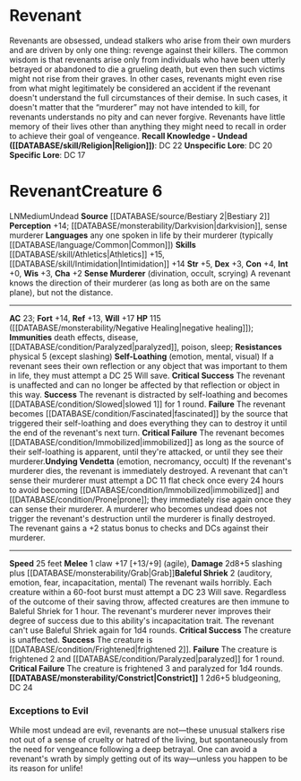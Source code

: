 ﻿---
ac: '23'
alignment: LN
all_resistance: null
burrow_speed: null
charisma: '+2'
climb_speed: null
constitution: '+4'
creature_ability:
- Baleful Shriek
- Constrict
- Self-Loathing
- Sense Murderer
- Undying Vendetta
creature_family: '[[DATABASE/monsterfamily/Revenant|Revenant]]'
dexterity: '+3'
element: null
fly_speed: null
fortitude: '+14'
hardness: null
hp: 115 ( negative healing )
id: '787'
immunity:
- '[[DATABASE/trait/Death|death]] effects'
- '[[DATABASE/trait/Disease|disease]]'
- '[[DATABASE/condition/Paralyzed|paralyzed]]'
- '[[DATABASE/trait/Poison|poison]]'
- '[[DATABASE/trait/Sleep|sleep]]'
intelligence: '+0'
land_speed: '25'
language:
- any one spoken in life by their murderer (typically [[DATABASE/language/Common|Common]]
  )
level: '6'
max_speed: '25'
name: Revenant
perception: '+14'
rarity: Common
reflex: '+13'
resistance:
- physical 5 (except slashing)
rus_type_level: null
school: null
sense:
- '[[DATABASE/monsterability/Darkvision|darkvision]]'
- sense murderer
size: Medium
skill:
- '[[DATABASE/skill/Athletics|Athletics]] +15'
- '[[DATABASE/skill/Intimidation|Intimidation]] +14'
source: '[[DATABASE/source/Bestiary 2|Bestiary 2]]'
speed:
- 25 feet
spell: null
strength: '+5'
strength_req: '5'
strongest_save:
- Will
swim_speed: null
trait:
- '[[DATABASE/trait/Undead|Undead]]'
type: Creature
vision: Darkvision
weakest_save:
- Reflex
weakness: null
will: '+17'
wisdom: '+3'

---
# Revenant

Revenants are obsessed, undead stalkers who arise from their own murders and are driven by only one thing: revenge against their killers. The common wisdom is that revenants arise only from individuals who have been utterly betrayed or abandoned to die a grueling death, but even then such victims might not rise from their graves. In other cases, revenants might even rise from what might legitimately be considered an accident if the revenant doesn't understand the full circumstances of their demise. In such cases, it doesn't matter that the “murderer” may not have intended to kill, for revenants understands no pity and can never forgive. Revenants have little memory of their lives other than anything they might need to recall in order to achieve their goal of vengeance.
**Recall Knowledge - Undead ([[DATABASE/skill/Religion|Religion]])**: DC 22
**Unspecific Lore**: DC 20
**Specific Lore**: DC 17

# Revenant<span class="item-type">Creature 6</span>

<span class="trait-alignment item-trait">LN</span><span class="trait-size item-trait">Medium</span><span class="item-trait">Undead</span>
**Source** [[DATABASE/source/Bestiary 2|Bestiary 2]] 
**Perception** +14; [[DATABASE/monsterability/Darkvision|darkvision]], sense murderer
**Languages** any one spoken in life by their murderer (typically [[DATABASE/language/Common|Common]])
**Skills** [[DATABASE/skill/Athletics|Athletics]] +15, [[DATABASE/skill/Intimidation|Intimidation]] +14
**Str** +5, **Dex** +3, **Con** +4, **Int** +0, **Wis** +3, **Cha** +2
**Sense Murderer** (divination, occult, scrying) A revenant knows the direction of their murderer (as long as both are on the same plane), but not the distance.

---
**AC** 23; **Fort** +14, **Ref** +13, **Will** +17
**HP** 115 ([[DATABASE/monsterability/Negative Healing|negative healing]]); **Immunities** death effects, disease, [[DATABASE/condition/Paralyzed|paralyzed]], poison, sleep; **Resistances** physical 5 (except slashing)
<span class="in-box-ability">**Self-Loathing** (emotion, mental, visual) If a revenant sees their own reflection or any object that was important to them in life, they must attempt a DC 25 Will save. </span><span class="in-box-ability">**Critical Success** The revenant is unaffected and can no longer be affected by that reflection or object in this way. </span><span class="in-box-ability">**Success** The revenant is distracted by self-loathing and becomes [[DATABASE/condition/Slowed|slowed 1]] for 1 round. </span><span class="in-box-ability">**Failure** The revenant becomes [[DATABASE/condition/Fascinated|fascinated]] by the source that triggered their self-loathing and does everything they can to destroy it until the end of the revenant's next turn. </span><span class="in-box-ability">**Critical Failure** The revenant becomes [[DATABASE/condition/Immobilized|immobilized]] as long as the source of their self-loathing is apparent, until they're attacked, or until they see their murderer.</span><span class="in-box-ability">**Undying Vendetta** (emotion, necromancy, occult) If the revenant's murderer dies, the revenant is immediately destroyed. A revenant that can't sense their murderer must attempt a DC 11 flat check once every 24 hours to avoid becoming [[DATABASE/condition/Immobilized|immobilized]] and [[DATABASE/condition/Prone|prone]]; they immediately rise again once they can sense their murderer. A murderer who becomes undead does not trigger the revenant's destruction until the murderer is finally destroyed. The revenant gains a +2 status bonus to checks and DCs against their murderer.</span>

---
**Speed** 25 feet
<span class="in-box-ability">**Melee** <span class="action-icon">1</span> claw +17 [+13/+9] (agile), **Damage** 2d8+5 slashing plus [[DATABASE/monsterability/Grab|Grab]]</span><span class="in-box-ability">**Baleful Shriek** <span class="action-icon">2</span> (auditory, emotion, fear, incapacitation, mental) The revenant wails horribly. Each creature within a 60-foot burst must attempt a DC 23 Will save. Regardless of the outcome of their saving throw, affected creatures are then immune to Baleful Shriek for 1 hour. The revenant's murderer never improves their degree of success due to this ability's incapacitation trait. The revenant can't use Baleful Shriek again for 1d4 rounds. 
**Critical Success** The creature is unaffected. 
**Success** The creature is [[DATABASE/condition/Frightened|frightened 2]]. 
**Failure** The creature is frightened 2 and [[DATABASE/condition/Paralyzed|paralyzed]] for 1 round. 
**Critical Failure** The creature is frightened 3 and paralyzed for 1d4 rounds.</span><span class="in-box-ability">**[[DATABASE/monsterability/Constrict|Constrict]]** <span class="action-icon">1</span> 2d6+5 bludgeoning, DC 24</span>

###  Exceptions to Evil

While most undead are evil, revenants are not—these unusual stalkers rise not out of a sense of cruelty or hatred of the living, but spontaneously from the need for vengeance following a deep betrayal. One can avoid a revenant's wrath by simply getting out of its way—unless you happen to be its reason for unlife!